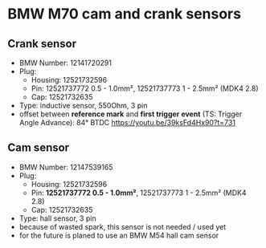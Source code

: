 # BMW M70 cam and crank sensors

## Crank sensor

- BMW Number: 12141720291
- Plug:
  - Housing: 12521732596
  - Pin: 12521737772 0.5 - 1.0mm², 12521737773 1 - 2.5mm² (MDK4 2.8)
  - Cap: 12521732635
- Type: inductive sensor, 550Ohm, 3 pin
- offset between **reference mark** and **first trigger event** (TS: Trigger Angle Advance): 84° BTDC <https://youtu.be/39ksFd4Hx90?t=731>

## Cam sensor

- BMW Number: 12147539165
- Plug:
  - Housing: 12521732596
  - Pin: **12521737772 0.5 - 1.0mm²**, 12521737773 1 - 2.5mm² (MDK4 2.8)
  - Cap: 12521732635
- Type: hall sensor, 3 pin
- because of wasted spark, this sensor is not needed / used yet
- for the future is planed to use an BMW M54 hall cam sensor
